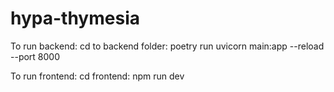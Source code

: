 # hypa-thymesia

To run backend: cd to backend folder: poetry run uvicorn main:app --reload --port 8000

To run frontend: cd frontend: npm run dev




